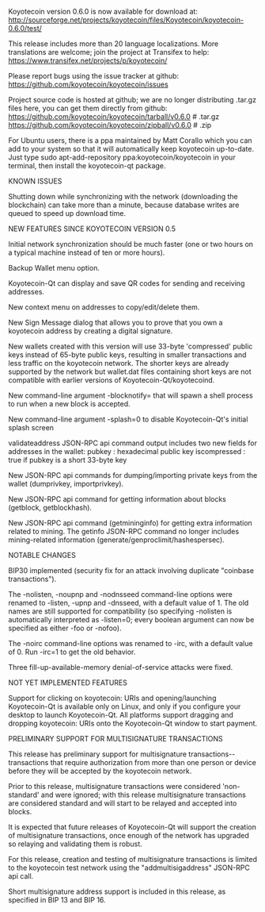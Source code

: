 Koyotecoin version 0.6.0 is now available for download at:
http://sourceforge.net/projects/koyotecoin/files/Koyotecoin/koyotecoin-0.6.0/test/

This release includes more than 20 language localizations.
More translations are welcome; join the
project at Transifex to help:
https://www.transifex.net/projects/p/koyotecoin/

Please report bugs using the issue tracker at github:
https://github.com/koyotecoin/koyotecoin/issues

Project source code is hosted at github; we are no longer
distributing .tar.gz files here, you can get them
directly from github:
https://github.com/koyotecoin/koyotecoin/tarball/v0.6.0  # .tar.gz
https://github.com/koyotecoin/koyotecoin/zipball/v0.6.0  # .zip

For Ubuntu users, there is a ppa maintained by Matt Corallo which
you can add to your system so that it will automatically keep
koyotecoin up-to-date.  Just type
sudo apt-add-repository ppa:koyotecoin/koyotecoin
in your terminal, then install the koyotecoin-qt package.


KNOWN ISSUES

Shutting down while synchronizing with the network
(downloading the blockchain) can take more than a minute,
because database writes are queued to speed up download
time.


NEW FEATURES SINCE KOYOTECOIN VERSION 0.5

Initial network synchronization should be much faster
(one or two hours on a typical machine instead of ten or more
hours).

Backup Wallet menu option.

Koyotecoin-Qt can display and save QR codes for sending
and receiving addresses.

New context menu on addresses to copy/edit/delete them.

New Sign Message dialog that allows you to prove that you
own a koyotecoin address by creating a digital
signature.

New wallets created with this version will
use 33-byte 'compressed' public keys instead of
65-byte public keys, resulting in smaller
transactions and less traffic on the koyotecoin
network. The shorter keys are already supported
by the network but wallet.dat files containing
short keys are not compatible with earlier
versions of Koyotecoin-Qt/koyotecoind.

New command-line argument -blocknotify=<command>
that will spawn a shell process to run <command> 
when a new block is accepted.

New command-line argument -splash=0 to disable
Koyotecoin-Qt's initial splash screen

validateaddress JSON-RPC api command output includes
two new fields for addresses in the wallet:
pubkey : hexadecimal public key
iscompressed : true if pubkey is a short 33-byte key

New JSON-RPC api commands for dumping/importing
private keys from the wallet (dumprivkey, importprivkey).

New JSON-RPC api command for getting information about
blocks (getblock, getblockhash).

New JSON-RPC api command (getmininginfo) for getting
extra information related to mining. The getinfo
JSON-RPC command no longer includes mining-related
information (generate/genproclimit/hashespersec).



NOTABLE CHANGES

BIP30 implemented (security fix for an attack involving
duplicate "coinbase transactions").

The -nolisten, -noupnp and -nodnsseed command-line
options were renamed to -listen, -upnp and -dnsseed,
with a default value of 1. The old names are still
supported for compatibility (so specifying -nolisten
is automatically interpreted as -listen=0; every
boolean argument can now be specified as either
-foo or -nofoo).

The -noirc command-line options was renamed to
-irc, with a default value of 0. Run -irc=1 to
get the old behavior.

Three fill-up-available-memory denial-of-service
attacks were fixed.


NOT YET IMPLEMENTED FEATURES

Support for clicking on koyotecoin: URIs and
opening/launching Koyotecoin-Qt is available only on Linux,
and only if you configure your desktop to launch
Koyotecoin-Qt. All platforms support dragging and dropping
koyotecoin: URIs onto the Koyotecoin-Qt window to start
payment.


PRELIMINARY SUPPORT FOR MULTISIGNATURE TRANSACTIONS

This release has preliminary support for multisignature
transactions-- transactions that require authorization
from more than one person or device before they
will be accepted by the koyotecoin network.

Prior to this release, multisignature transactions
were considered 'non-standard' and were ignored;
with this release multisignature transactions are
considered standard and will start to be relayed
and accepted into blocks.

It is expected that future releases of Koyotecoin-Qt
will support the creation of multisignature transactions,
once enough of the network has upgraded so relaying
and validating them is robust.

For this release, creation and testing of multisignature
transactions is limited to the koyotecoin test network using
the "addmultisigaddress" JSON-RPC api call.

Short multisignature address support is included in this
release, as specified in BIP 13 and BIP 16.
